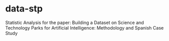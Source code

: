 # data-stp
Statistic Analysis for the paper: Building a Dataset on Science and Technology Parks for Artificial Intelligence: Methodology and Spanish Case Study
